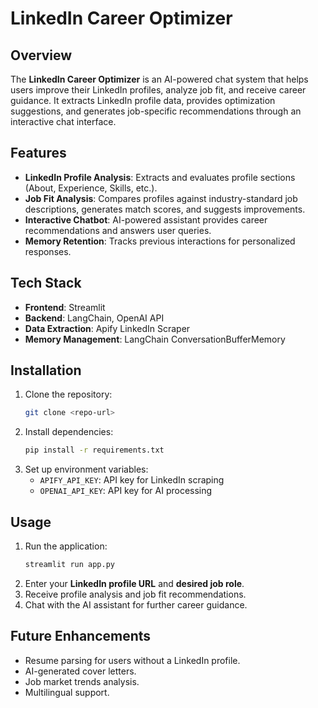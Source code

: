 # LinkedIn Career Optimizer

## Overview
The **LinkedIn Career Optimizer** is an AI-powered chat system that helps users improve their LinkedIn profiles, analyze job fit, and receive career guidance. It extracts LinkedIn profile data, provides optimization suggestions, and generates job-specific recommendations through an interactive chat interface.

## Features
- **LinkedIn Profile Analysis**: Extracts and evaluates profile sections (About, Experience, Skills, etc.).
- **Job Fit Analysis**: Compares profiles against industry-standard job descriptions, generates match scores, and suggests improvements.
- **Interactive Chatbot**: AI-powered assistant provides career recommendations and answers user queries.
- **Memory Retention**: Tracks previous interactions for personalized responses.

## Tech Stack
- **Frontend**: Streamlit
- **Backend**: LangChain, OpenAI API
- **Data Extraction**: Apify LinkedIn Scraper
- **Memory Management**: LangChain ConversationBufferMemory

## Installation
1. Clone the repository:
   ```bash
   git clone <repo-url>
   ```
2. Install dependencies:
   ```bash
   pip install -r requirements.txt
   ```
3. Set up environment variables:
   - `APIFY_API_KEY`: API key for LinkedIn scraping
   - `OPENAI_API_KEY`: API key for AI processing

## Usage
1. Run the application:
   ```bash
   streamlit run app.py
   ```
2. Enter your **LinkedIn profile URL** and **desired job role**.
3. Receive profile analysis and job fit recommendations.
4. Chat with the AI assistant for further career guidance.

## Future Enhancements
- Resume parsing for users without a LinkedIn profile.
- AI-generated cover letters.
- Job market trends analysis.
- Multilingual support.



